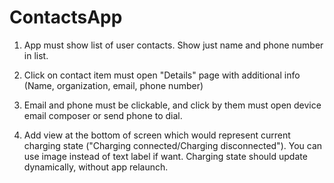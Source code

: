 # ContactsApp
1. App must show list of user contacts. Show just name and phone number in list.

2. Click on contact item must open "Details" page with additional info (Name, organization, email, phone number)

3. Email and phone must be clickable, and click by them must open device email composer or send phone to dial.

4. Add view at the bottom of screen which would represent current charging state ("Charging connected/Charging disconnected"). You can use image instead of text label if want. Charging state should update dynamically, without app relaunch.
